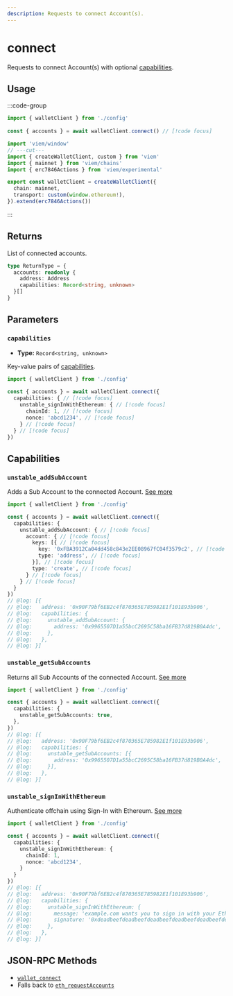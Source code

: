 ```yaml
---
description: Requests to connect Account(s).
---
```


# connect

Requests to connect Account(s) with optional [capabilities](#capabilities).

## Usage

:::code-group

```ts twoslash [example.ts]
import { walletClient } from './config'
 
const { accounts } = await walletClient.connect() // [!code focus]
```

```ts twoslash [config.ts] filename="config.ts"
import 'viem/window'
// ---cut---
import { createWalletClient, custom } from 'viem'
import { mainnet } from 'viem/chains'
import { erc7846Actions } from 'viem/experimental'

export const walletClient = createWalletClient({
  chain: mainnet,
  transport: custom(window.ethereum!),
}).extend(erc7846Actions())
```

:::

## Returns

List of connected accounts.

```ts
type ReturnType = {
  accounts: readonly {
    address: Address
    capabilities: Record<string, unknown>
  }[]
}
```

## Parameters

### `capabilities`

- **Type:** `Record<string, unknown>`

Key-value pairs of [capabilities](#capabilities).

```ts twoslash
import { walletClient } from './config'
 
const { accounts } = await walletClient.connect({
  capabilities: { // [!code focus]
    unstable_signInWithEthereum: { // [!code focus]
      chainId: 1, // [!code focus]
      nonce: 'abcd1234', // [!code focus]
    } // [!code focus]
  } // [!code focus]
})
```

## Capabilities

### `unstable_addSubAccount`

Adds a Sub Account to the connected Account. [See more](https://github.com/ethereum/ERCs/blob/4d3d641ee3c84750baf461b8dd71d27c424417a9/ERCS/erc-7895.md)

```ts twoslash
import { walletClient } from './config'

const { accounts } = await walletClient.connect({
  capabilities: {
    unstable_addSubAccount: { // [!code focus]
      account: { // [!code focus]
        keys: [{ // [!code focus]
          key: '0xFBA3912Ca04dd458c843e2EE08967fC04f3579c2', // [!code focus]
          type: 'address', // [!code focus]
        }], // [!code focus]
        type: 'create', // [!code focus]
      } // [!code focus]
    } // [!code focus]
  }
})
// @log: [{
// @log:   address: '0x90F79bf6EB2c4f870365E785982E1f101E93b906',
// @log:   capabilities: {
// @log:     unstable_addSubAccount: {
// @log:       address: '0x9965507D1a55bcC2695C58ba16FB37d819B0A4dc',
// @log:     },
// @log:   },
// @log: }]
```

### `unstable_getSubAccounts`

Returns all Sub Accounts of the connected Account. [See more](https://github.com/ethereum/ERCs/blob/4d3d641ee3c84750baf461b8dd71d27c424417a9/ERCS/erc-7895.md)

```ts twoslash
import { walletClient } from './config'

const { accounts } = await walletClient.connect({
  capabilities: {
    unstable_getSubAccounts: true,
  },
})
// @log: [{
// @log:   address: '0x90F79bf6EB2c4f870365E785982E1f101E93b906',
// @log:   capabilities: {
// @log:     unstable_getSubAccounts: [{
// @log:       address: '0x9965507D1a55bcC2695C58ba16FB37d819B0A4dc',
// @log:     }],
// @log:   },
// @log: }]
```


### `unstable_signInWithEthereum`

Authenticate offchain using Sign-In with Ethereum. [See more](https://github.com/ethereum/ERCs/blob/abd1c9f4eda2d6ad06ade0e3af314637a27d1ee7/ERCS/erc-7846.md#signinwithethereum)

```ts twoslash
import { walletClient } from './config'

const { accounts } = await walletClient.connect({
  capabilities: {
    unstable_signInWithEthereum: {
      chainId: 1,
      nonce: 'abcd1234',
    }
  }
})
// @log: [{
// @log:   address: '0x90F79bf6EB2c4f870365E785982E1f101E93b906',
// @log:   capabilities: {
// @log:     unstable_signInWithEthereum: {
// @log:       message: 'example.com wants you to sign in with your Ethereum account...',
// @log:       signature: '0xdeadbeefdeadbeefdeadbeefdeadbeefdeadbeefdeadbeefdeadbeefdeadbeef',
// @log:     },
// @log:   },
// @log: }]
```

## JSON-RPC Methods

- [`wallet_connect`](https://github.com/ethereum/ERCs/blob/abd1c9f4eda2d6ad06ade0e3af314637a27d1ee7/ERCS/erc-7846.md)
- Falls back to [`eth_requestAccounts`](https://eips.ethereum.org/EIPS/eip-1102)